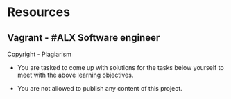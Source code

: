 # Resources

## Vagrant - #ALX Software engineer

Copyright - Plagiarism

* You are tasked to come up with solutions for the tasks below yourself to meet with the above learning objectives.

* You are not allowed to publish any content of this project.

